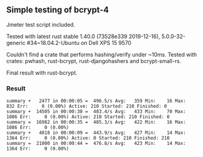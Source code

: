## Simple testing of bcrypt-4 
Jmeter test script included.

Tested with latest rust stable 1.40.0 (73528e339 2019-12-16), 5.0.0-32-generic #34~18.04.2-Ubuntu on Dell XPS 15 9570

Couldn't find a crate that performs hashing/verify under ~10ms.
Tested with crates: pwhash, rust-bcrypt, rust-djangohashers and bcrypt-small-rs.

Final result with rust-bcrypt.
### Result
```
summary +   2477 in 00:00:05 =  496.5/s Avg:   359 Min:    16 Max:   832 Err:     0 (0.00%) Active: 210 Started: 210 Finished: 0
summary +  14505 in 00:00:30 =  483.4/s Avg:   433 Min:    70 Max:  1086 Err:     0 (0.00%) Active: 210 Started: 210 Finished: 0
summary =  16982 in 00:00:35 =  485.3/s Avg:   422 Min:    16 Max:  1086 Err:     0 (0.00%)
summary +   4018 in 00:00:09 =  443.9/s Avg:   427 Min:    14 Max:  1364 Err:     0 (0.00%) Active: 0 Started: 210 Finished: 210
summary =  21000 in 00:00:44 =  476.8/s Avg:   423 Min:    14 Max:  1364 Err:     0 (0.00%)
```